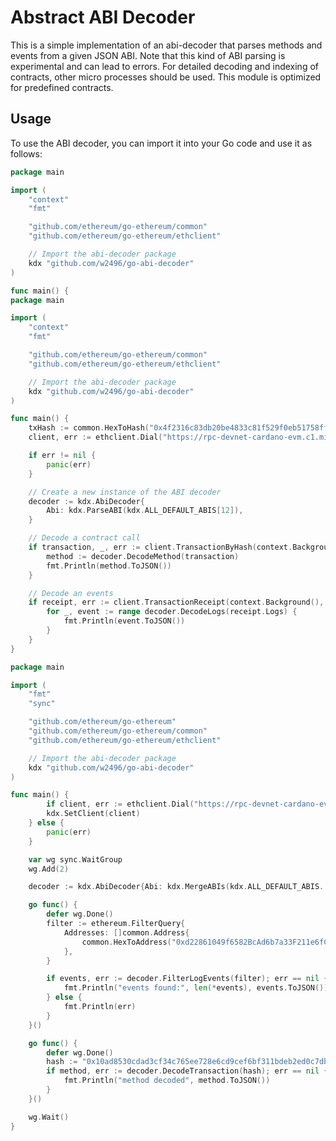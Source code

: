 # Abstract ABI Decoder

This is a simple implementation of an abi-decoder that parses methods and events from a given JSON ABI. Note that this kind of ABI parsing is experimental and can lead to errors. For detailed decoding and indexing of contracts, other micro processes should be used. This module is optimized for predefined contracts.

## Usage

To use the ABI decoder, you can import it into your Go code and use it as follows:

```go
package main

import (
	"context"
	"fmt"

	"github.com/ethereum/go-ethereum/common"
	"github.com/ethereum/go-ethereum/ethclient"

	// Import the abi-decoder package
	kdx "github.com/w2496/go-abi-decoder"
)

func main() {
package main

import (
	"context"
	"fmt"

	"github.com/ethereum/go-ethereum/common"
	"github.com/ethereum/go-ethereum/ethclient"

	// Import the abi-decoder package
	kdx "github.com/w2496/go-abi-decoder"
)

func main() {
	txHash := common.HexToHash("0x4f2316c83db20be4833c81f529f0eb51758ff14e4e455b4cbb203482053477f5")
	client, err := ethclient.Dial("https://rpc-devnet-cardano-evm.c1.milkomeda.com")

	if err != nil {
		panic(err)
	}

	// Create a new instance of the ABI decoder
	decoder := kdx.AbiDecoder{
		Abi: kdx.ParseABI(kdx.ALL_DEFAULT_ABIS[12]),
	}

	// Decode a contract call
	if transaction, _, err := client.TransactionByHash(context.Background(), txHash); err == nil {
		method := decoder.DecodeMethod(transaction)
		fmt.Println(method.ToJSON())
	}

	// Decode an events
	if receipt, err := client.TransactionReceipt(context.Background(), txHash); err == nil {
		for _, event := range decoder.DecodeLogs(receipt.Logs) {
			fmt.Println(event.ToJSON())
		}
	}
}
```

```go
package main

import (
	"fmt"
	"sync"

	"github.com/ethereum/go-ethereum"
	"github.com/ethereum/go-ethereum/common"
	"github.com/ethereum/go-ethereum/ethclient"

	// Import the abi-decoder package
	kdx "github.com/w2496/go-abi-decoder"
)

func main() {
		if client, err := ethclient.Dial("https://rpc-devnet-cardano-evm.c1.milkomeda.com"); err == nil {
		kdx.SetClient(client)
	} else {
		panic(err)
	}

	var wg sync.WaitGroup
	wg.Add(2)

	decoder := kdx.AbiDecoder{Abi: kdx.MergeABIs(kdx.ALL_DEFAULT_ABIS...)}

	go func() {
		defer wg.Done()
		filter := ethereum.FilterQuery{
			Addresses: []common.Address{
				common.HexToAddress("0xd22861049f6582BcAd6b7a33F211e6fC701DBBBB"),
			},
		}

		if events, err := decoder.FilterLogEvents(filter); err == nil {
			fmt.Println("events found:", len(*events), events.ToJSON())
		} else {
			fmt.Println(err)
		}
	}()

	go func() {
		defer wg.Done()
		hash := "0x10ad8530cdad3cf34c765ee728e6cd9cef6bf311bdeb2ed0c7dbe8a32d7a0aa8"
		if method, err := decoder.DecodeTransaction(hash); err == nil {
			fmt.Println("method decoded", method.ToJSON())
		}
	}()

	wg.Wait()
}
```
